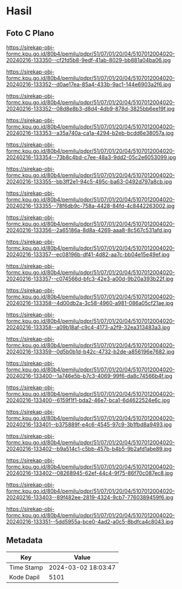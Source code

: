 # Hasil

## Foto C Plano

https://sirekap-obj-formc.kpu.go.id/80b4/pemilu/pdpr/51/07/01/20/04/5107012004020-20240216-133350--cf2fd5b8-9edf-41ab-8029-bb881a04ba06.jpg

https://sirekap-obj-formc.kpu.go.id/80b4/pemilu/pdpr/51/07/01/20/04/5107012004020-20240216-133352--d0ae17ea-85a4-433b-9ac1-144e6903a2f6.jpg

https://sirekap-obj-formc.kpu.go.id/80b4/pemilu/pdpr/51/07/01/20/04/5107012004020-20240216-133352--08d8e8b3-d8d4-4db9-878d-3825bb6ee19f.jpg

https://sirekap-obj-formc.kpu.go.id/80b4/pemilu/pdpr/51/07/01/20/04/5107012004020-20240216-133353--a35a740a-ca1a-4294-b2eb-bcdd6e38057a.jpg

https://sirekap-obj-formc.kpu.go.id/80b4/pemilu/pdpr/51/07/01/20/04/5107012004020-20240216-133354--73b8c4bd-c7ee-48a3-9dd2-05c2e6053099.jpg

https://sirekap-obj-formc.kpu.go.id/80b4/pemilu/pdpr/51/07/01/20/04/5107012004020-20240216-133355--bb3ff2e1-94c5-495c-ba63-0492d797a8cb.jpg

https://sirekap-obj-formc.kpu.go.id/80b4/pemilu/pdpr/51/07/01/20/04/5107012004020-20240216-133355--78f6db9c-758a-4428-84fd-4c8442263002.jpg

https://sirekap-obj-formc.kpu.go.id/80b4/pemilu/pdpr/51/07/01/20/04/5107012004020-20240216-133356--2a65186a-8d8a-4269-aaa8-8c567c531afd.jpg

https://sirekap-obj-formc.kpu.go.id/80b4/pemilu/pdpr/51/07/01/20/04/5107012004020-20240216-133357--ec08196b-df41-4d82-aa7c-bb04e15e49ef.jpg

https://sirekap-obj-formc.kpu.go.id/80b4/pemilu/pdpr/51/07/01/20/04/5107012004020-20240216-133357--c074566d-bfc3-42e3-a00d-9b20a393b22f.jpg

https://sirekap-obj-formc.kpu.go.id/80b4/pemilu/pdpr/51/07/01/20/04/5107012004020-20240216-133358--4d00db2a-3c58-4960-a981-086a05cf21ae.jpg

https://sirekap-obj-formc.kpu.go.id/80b4/pemilu/pdpr/51/07/01/20/04/5107012004020-20240216-133358--a09b18af-c9c4-4173-a2f9-32ea313483a3.jpg

https://sirekap-obj-formc.kpu.go.id/80b4/pemilu/pdpr/51/07/01/20/04/5107012004020-20240216-133359--0d5b0b1d-b42c-4732-b2de-a856196e7682.jpg

https://sirekap-obj-formc.kpu.go.id/80b4/pemilu/pdpr/51/07/01/20/04/5107012004020-20240216-133400--1a746e5b-b7c3-4069-99f6-da8c74566b4f.jpg

https://sirekap-obj-formc.kpu.go.id/80b4/pemilu/pdpr/51/07/01/20/04/5107012004020-20240216-133400--6159f1f1-bda2-46e7-bca1-6d4622524e6c.jpg

https://sirekap-obj-formc.kpu.go.id/80b4/pemilu/pdpr/51/07/01/20/04/5107012004020-20240216-133401--b375889f-e4c6-4545-97c9-3b1fbd8a9493.jpg

https://sirekap-obj-formc.kpu.go.id/80b4/pemilu/pdpr/51/07/01/20/04/5107012004020-20240216-133402--b9a514c1-c5bb-457b-b4b5-9b2afd1abe89.jpg

https://sirekap-obj-formc.kpu.go.id/80b4/pemilu/pdpr/51/07/01/20/04/5107012004020-20240216-133402--08268945-62ef-44c4-9f75-86f70c087ec8.jpg

https://sirekap-obj-formc.kpu.go.id/80b4/pemilu/pdpr/51/07/01/20/04/5107012004020-20240216-133403--89f482ee-2819-4324-9cb7-7760389459f6.jpg

https://sirekap-obj-formc.kpu.go.id/80b4/pemilu/pdpr/51/07/01/20/04/5107012004020-20240216-133351--5dd5955a-bce0-4ad2-a0c5-8bdfca4c8043.jpg


## Metadata

| Key        | Value               |
| ---------- | ------------------- |
| Time Stamp | 2024-03-02 18:03:47 |
| Kode Dapil | 5101                |



